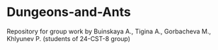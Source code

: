 # Dungeons-and-Ants
Repository for group work by Buinskaya A., Tigina A., Gorbacheva M., Khlyunev P. (students of 24-CST-8 group)
